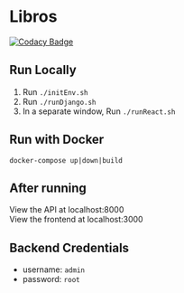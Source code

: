 # Libros
[![Codacy Badge](https://app.codacy.com/project/badge/Grade/18b62f99080d4618bfe69376462b7d00)](https://www.codacy.com/gh/StevenMonty/CS1530-Final/dashboard?utm_source=github.com&amp;utm_medium=referral&amp;utm_content=StevenMonty/CS1530-Final&amp;utm_campaign=Badge_Grade)

## Run Locally
1. Run `./initEnv.sh`
1. Run `./runDjango.sh`
1. In a separate window, Run `./runReact.sh`

## Run with Docker
`docker-compose up|down|build`

## After running
View the API at localhost:8000<br>
View the frontend at localhost:3000


## Backend Credentials
* username: `admin`
* password: `root`